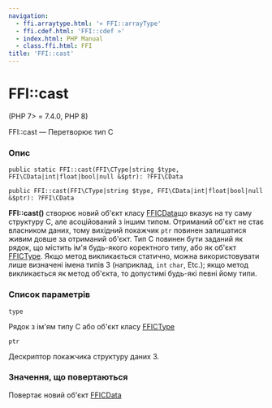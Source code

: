 ```yaml
---
navigation:
  - ffi.arraytype.html: '« FFI::arrayType'
  - ffi.cdef.html: 'FFI::cdef »'
  - index.html: PHP Manual
  - class.ffi.html: FFI
title: 'FFI::cast'
---
```

# FFI::cast

(PHP 7> = 7.4.0, PHP 8)

FFI::cast — Перетворює тип C

### Опис

```methodsynopsis
public static FFI::cast(FFI\CType|string $type, FFI\CData|int|float|bool|null &$ptr): ?FFI\CData
```

```methodsynopsis
public FFI::cast(FFI\CType|string $type, FFI\CData|int|float|bool|null &$ptr): ?FFI\CData
```

**FFI::cast()** створює новий об'єкт класу [FFICData](class.ffi-cdata.html)що вказує на ту саму структуру C, але асоційований з іншим типом. Отриманий об'єкт не стає власником даних, тому вихідний покажчик `ptr` повинен залишатися живим довше за отриманий об'єкт. Тип C повинен бути заданий як рядок, що містить ім'я будь-якого коректного типу, або як об'єкт [FFICType](class.ffi-ctype.html). Якщо метод викликається статично, можна використовувати лише визначені імена типів З (наприклад, `int` `char`, Etc.); якщо метод викликається як метод об'єкта, то допустимі будь-які певні йому типи.

### Список параметрів

`type`

Рядок з ім'ям типу С або об'єкт класу [FFICType](class.ffi-ctype.html)

`ptr`

Дескриптор покажчика структуру даних З.

### Значення, що повертаються

Повертає новий об'єкт [FFICData](class.ffi-cdata.html)
